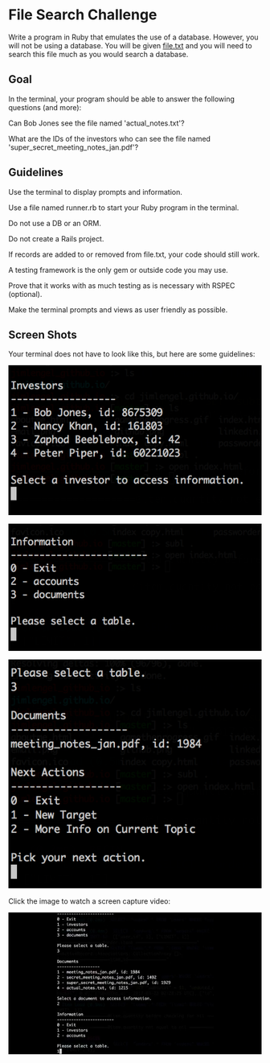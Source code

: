 # File Search Challenge

Write a program in Ruby that emulates the use of a database. However, you will not be using a database. You will be given [file.txt](file.txt) and you will need to search this file much as you would search a database. 

## Goal 

In the terminal, your program should be able to answer the following questions (and more):

Can Bob Jones see the file named 'actual_notes.txt'?

What are the IDs of the investors who can see the file named 'super_secret_meeting_notes_jan.pdf'?

## Guidelines

Use the terminal to display prompts and information. 

Use a file named runner.rb to start your Ruby program in the terminal.

Do not use a DB or an ORM.

Do not create a Rails project.

If records are added to or removed from file.txt, your code should still work.

A testing framework is the only gem or outside code you may use.

Prove that it works with as much testing as is necessary with RSPEC (optional).

Make the terminal prompts and views as user friendly as possible.

## Screen Shots

Your terminal does not have to look like this, but here are some guidelines:

![investors](1.png)

![information](2.png)

![documents](3.png)


Click the image to watch a screen capture video:

[![video](video.png)](http://www.youtube.com/watch?v=MNCeb1w7y7o&feature=youtu.be)




